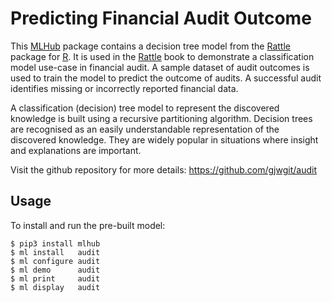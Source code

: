 Predicting Financial Audit Outcome
==================================

This [MLHub](https://mlhub.ai) package contains a decision tree model
from the [Rattle](https://rattle.togaware.com) package for
[R](https://r-project.org). It is used in the
[Rattle](https://bit.ly/rattle_data_mining) book to demonstrate a
classification model use-case in financial audit.  A sample dataset of
audit outcomes is used to train the model to predict the outcome of
audits. A successful audit identifies missing or incorrectly reported
financial data.

A classification (decision) tree model to represent the discovered
knowledge is built using a recursive partitioning algorithm. Decision
trees are recognised as an easily understandable representation of the
discovered knowledge. They are widely popular in situations where
insight and explanations are important.

Visit the github repository for more details:
<https://github.com/gjwgit/audit>

Usage
-----

To install and run the pre-built model:

    $ pip3 install mlhub
    $ ml install   audit
    $ ml configure audit
    $ ml demo      audit
    $ ml print     audit
    $ ml display   audit
